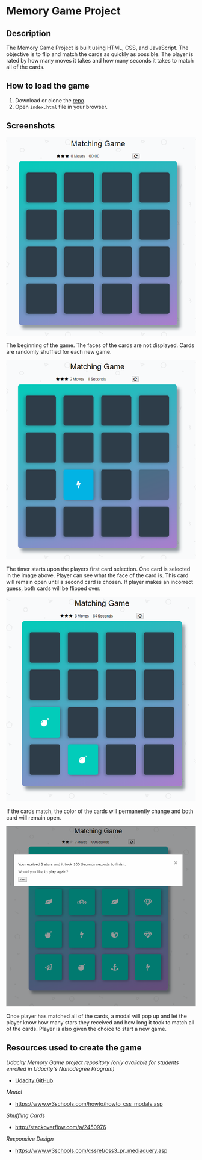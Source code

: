# Memory Game Project


## Description

The Memory Game Project is built using HTML, CSS, and JavaScript. The objective is to flip
and match the cards as quickly as possible. The player is rated by how many moves it takes and how many seconds it takes to match all of the cards.


## How to load the game
1. Download or clone the [repo](https://github.com/randiU/fend-project-memory-game.git).
2. Open `index.html` file in your browser.

## Screenshots

![Start of game](img/memoryGameStart.png)

The beginning of the game. The faces of the cards are not displayed. Cards are randomly shuffled for each new game.

![First move](img/firstMove.png)

The timer starts upon the players first card selection. One card is selected in the image above. Player can see what the face of the card is. This card will remain open until a second card is chosen. If player makes an incorrect guess, both cards will be flipped over.  

![Match](img/match.png)

If the cards match, the color of the cards will permanently change and both card will remain open.

![endGame](img/endGame.png)

Once player has matched all of the cards, a modal will pop up and let the player know how many stars they received and how long it took to match all of the cards. Player is also given the choice to start a new game.

## Resources used to create the game

*Udacity Memory Game project repository (only available for students enrolled in Udacity's Nanodegree Program)*
* [Udacity GitHub](https://github.com/udacity/fend-project-memory-game)

*Modal*
* https://www.w3schools.com/howto/howto_css_modals.asp

*Shuffling Cards*
* http://stackoverflow.com/a/2450976

*Responsive Design*
* https://www.w3schools.com/cssref/css3_pr_mediaquery.asp
